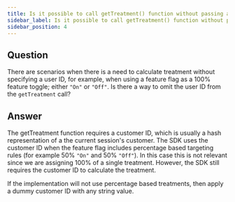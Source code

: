 ```yaml
---
title: Is it possible to call getTreatment() function without passing a user ID?
sidebar_label: Is it possible to call getTreatment() function without passing a user ID?
sidebar_position: 4
---
```


<p>
  <button hidden style={{borderRadius:'8px', border:'1px', fontFamily:'Courier New', fontWeight:'800', textAlign:'left'}}> help.split.io link: https://help.split.io/hc/en-us/articles/360050550752-Is-it-possible-to-call-getTreatment-function-without-passing-a-user-id </button>
</p>

## Question

There are scenarios when there is a need to calculate treatment without specifying a user ID, for example, when using a feature flag as a 100% feature toggle; either `"On"` or `"Off"`. Is there a way to omit the user ID from the `getTreatment` call?

## Answer

The getTreatment function requires a customer ID, which is usually a hash representation of a the current session's customer. The SDK uses the customer ID when the feature flag includes percentage based targeting rules (for example 50% `"On"` and 50% `"Off"`).
In this case this is not relevant since we are assigning 100% of a single treatment. However, the SDK still requires the customer ID to calculate the treatment.

If the implementation will not use percentage based treatments, then apply a dummy customer ID with any string value.